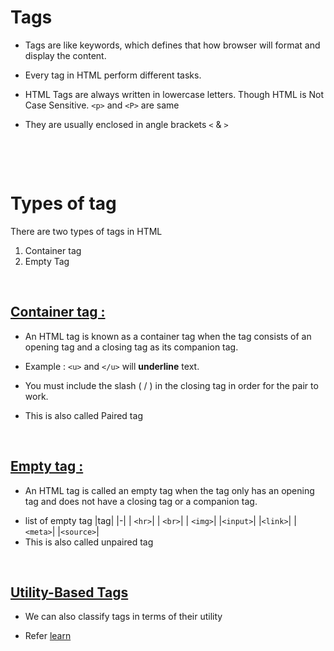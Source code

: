 # Tags

- Tags are like keywords, which defines that how browser will format and display the content.

* Every tag in HTML perform different tasks.

* HTML Tags are always written in lowercase letters. Though HTML is Not Case Sensitive. `<p>` and `<P>` are same

- They are usually enclosed in angle brackets `<` & `>`

&nbsp;

&nbsp;

# Types of tag

There are two types of tags in HTML

1.  Container tag
2.  Empty Tag

&nbsp;

## <u>Container tag : </u>

- An HTML tag is known as a container tag when the tag consists of an opening tag and a closing tag as its companion tag.

- Example : `<u>` and `</u>` will **underline** text.

* You must include the slash ( / ) in the closing tag in order for the pair to work.

* This is also called Paired tag

&nbsp;

## <u>Empty tag : </u>

- An HTML tag is called an empty tag when the tag only has an opening tag and does not have a closing tag or a companion tag.

* list of empty tag
  |tag|
  |-|
  | `<hr>`|
  | `<br>`|
  | `<img>`|
  |`<input>`|
  |`<link>`|
  |`<meta>`|
  |`<source>`|
* This is also called unpaired tag

&nbsp;

## <u>Utility-Based Tags</u>

- We can also classify tags in terms of their utility

- Refer [learn](../learn.md)
